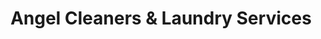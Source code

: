 ---
title: "Angel Cleaners & Laundry Services"
url: /south-dennis/angel-cleaners-und-laundry-services/
shop: Wäscherei
---